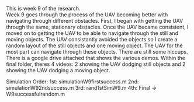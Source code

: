 This is week 9 of the research.  
Week 9 goes through the process of the UAV becoming better with navigating through different obstacles. First, I began with getting the UAV through the same, stationary obstacles. Once the UAV became consistent, I moved on to getting the UAV to be able to navigate through the still and moving objects. The UAV consistantly avoided the objects so I create a random layout of the still objects and one moving object. The UAV for the most part can navigate through these objects. There are still some hiccups.   
There is a google drive attached that shows the various demos. Within the final folder, theres 4 videos: 2 showing the UAV dodging still objects and 2 showing the UAV dodging a moving object.  

Simulation Order:
1st: simulationW9firstsuccess.m
2nd: simulationW92ndsuccess.m
3rd: rand1stSimW9.m
4th: Final -> W9successfulrandom.m
